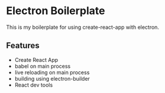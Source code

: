 # Electron Boilerplate

This is my boilerplate for using create-react-app with electron.

## Features
* Create React App
* babel on main process
* live reloading on main process
* building using electron-builder
* React dev tools
